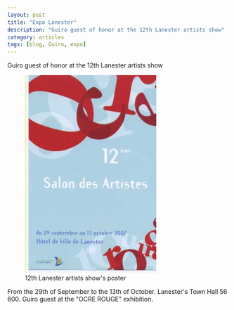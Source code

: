 ```yaml
---
layout: post
title: "Expo Lanester"
description: "Guiro guest of honor at the 12th Lanester artists show"
category: articles
tags: [blog, Guiro, expo]
---
```

Guiro guest of honor at the 12th Lanester artists show
<figure>
	<img src="/images/expo-lanester.jpg">
	<figcaption>12th Lanester artists show's poster</figcaption>
</figure>
From the 29th of September to the 13th of October.
Lanester's Town Hall 56 600.  
Guiro guest at the "OCRE ROUGE" exhibition.  
